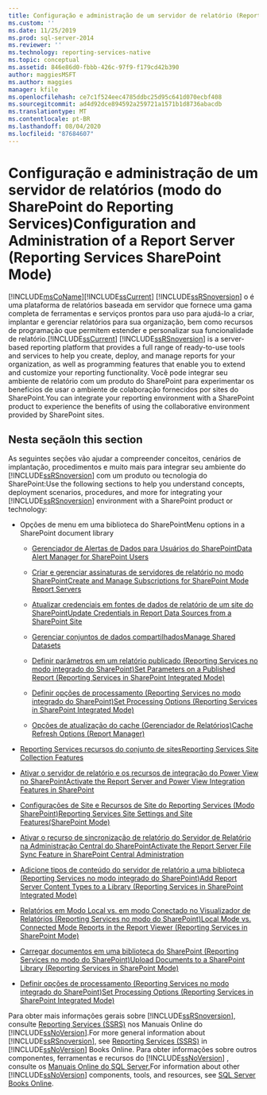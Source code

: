 ```yaml
---
title: Configuração e administração de um servidor de relatório (Reporting Services modo do SharePoint) | Microsoft Docs
ms.custom: ''
ms.date: 11/25/2019
ms.prod: sql-server-2014
ms.reviewer: ''
ms.technology: reporting-services-native
ms.topic: conceptual
ms.assetid: 846e86d0-fbbb-426c-97f9-f179cd42b390
author: maggiesMSFT
ms.author: maggies
manager: kfile
ms.openlocfilehash: ce7c1f524eec4785ddbc25d95c641d070ecbf408
ms.sourcegitcommit: ad4d92dce894592a259721a1571b1d8736abacdb
ms.translationtype: MT
ms.contentlocale: pt-BR
ms.lasthandoff: 08/04/2020
ms.locfileid: "87684607"
---
```

# <a name="configuration-and-administration-of-a-report-server-reporting-services-sharepoint-mode"></a><span data-ttu-id="efa38-102">Configuração e administração de um servidor de relatórios (modo do SharePoint do Reporting Services)</span><span class="sxs-lookup"><span data-stu-id="efa38-102">Configuration and Administration of a Report Server (Reporting Services SharePoint Mode)</span></span>
  [!INCLUDE[msCoName](../includes/msconame-md.md)]<span data-ttu-id="efa38-103">[!INCLUDE[ssCurrent](../includes/sscurrent-md.md)] [!INCLUDE[ssRSnoversion](../includes/ssrsnoversion-md.md)] o é uma plataforma de relatórios baseada em servidor que fornece uma gama completa de ferramentas e serviços prontos para uso para ajudá-lo a criar, implantar e gerenciar relatórios para sua organização, bem como recursos de programação que permitem estender e personalizar sua funcionalidade de relatório.</span><span class="sxs-lookup"><span data-stu-id="efa38-103">[!INCLUDE[ssCurrent](../includes/sscurrent-md.md)] [!INCLUDE[ssRSnoversion](../includes/ssrsnoversion-md.md)] is a server-based reporting platform that provides a full range of ready-to-use tools and services to help you create, deploy, and manage reports for your organization, as well as programming features that enable you to extend and customize your reporting functionality.</span></span> <span data-ttu-id="efa38-104">Você pode integrar seu ambiente de relatório com um produto do SharePoint para experimentar os benefícios de usar o ambiente de colaboração fornecidos por sites do SharePoint.</span><span class="sxs-lookup"><span data-stu-id="efa38-104">You can integrate your reporting environment with a SharePoint product to experience the benefits of using the collaborative environment provided by SharePoint sites.</span></span>  
  
## <a name="in-this-section"></a><span data-ttu-id="efa38-105">Nesta seção</span><span class="sxs-lookup"><span data-stu-id="efa38-105">In this section</span></span>  
 <span data-ttu-id="efa38-106">As seguintes seções vão ajudar a compreender conceitos, cenários de implantação, procedimentos e muito mais para integrar seu ambiente do [!INCLUDE[ssRSnoversion](../includes/ssrsnoversion-md.md)] com um produto ou tecnologia do SharePoint:</span><span class="sxs-lookup"><span data-stu-id="efa38-106">Use the following sections to help you understand concepts, deployment scenarios, procedures, and more for integrating your [!INCLUDE[ssRSnoversion](../includes/ssrsnoversion-md.md)] environment with a SharePoint product or technology:</span></span>  
  
-   <span data-ttu-id="efa38-107">Opções de menu em uma biblioteca do SharePoint</span><span class="sxs-lookup"><span data-stu-id="efa38-107">Menu options in a SharePoint document library</span></span>  
  
    -   [<span data-ttu-id="efa38-108">Gerenciador de Alertas de Dados para Usuários do SharePoint</span><span class="sxs-lookup"><span data-stu-id="efa38-108">Data Alert Manager for SharePoint Users</span></span>](../../2014/reporting-services/data-alert-manager-for-sharepoint-users.md)  
  
    -   [<span data-ttu-id="efa38-109">Criar e gerenciar assinaturas de servidores de relatório no modo SharePoint</span><span class="sxs-lookup"><span data-stu-id="efa38-109">Create and Manage Subscriptions for SharePoint Mode Report Servers</span></span>](subscriptions/create-and-manage-subscriptions-for-sharepoint-mode-report-servers.md)  
  
    -   [<span data-ttu-id="efa38-110">Atualizar credenciais em fontes de dados de relatório de um site do SharePoint</span><span class="sxs-lookup"><span data-stu-id="efa38-110">Update Credentials in Report Data Sources from a SharePoint Site</span></span>](report-data/update-credentials-in-report-data-sources-from-a-sharepoint-site.md)  
  
    -   [<span data-ttu-id="efa38-111">Gerenciar conjuntos de dados compartilhados</span><span class="sxs-lookup"><span data-stu-id="efa38-111">Manage Shared Datasets</span></span>](report-data/manage-shared-datasets.md)  
  
    -   [<span data-ttu-id="efa38-112">Definir parâmetros em um relatório publicado &#40;Reporting Services no modo integrado do SharePoint&#41;</span><span class="sxs-lookup"><span data-stu-id="efa38-112">Set Parameters on a Published Report &#40;Reporting Services in SharePoint Integrated Mode&#41;</span></span>](report-design/set-parameters-on-a-published-report-sharepoint-integrated-mode.md)  
  
    -   [<span data-ttu-id="efa38-113">Definir opções de processamento &#40;Reporting Services no modo integrado do SharePoint&#41;</span><span class="sxs-lookup"><span data-stu-id="efa38-113">Set Processing Options &#40;Reporting Services in SharePoint Integrated Mode&#41;</span></span>](../../2014/reporting-services/set-processing-options-reporting-services-in-sharepoint-integrated-mode.md)  
  
    -   [<span data-ttu-id="efa38-114">Opções de atualização do cache &#40;Gerenciador de Relatórios&#41;</span><span class="sxs-lookup"><span data-stu-id="efa38-114">Cache Refresh Options &#40;Report Manager&#41;</span></span>](../../2014/reporting-services/cache-refresh-options-report-manager.md)  
  
-   [<span data-ttu-id="efa38-115">Reporting Services recursos do conjunto de sites</span><span class="sxs-lookup"><span data-stu-id="efa38-115">Reporting Services Site Collection Features</span></span>](../../2014/reporting-services/reporting-services-site-collection-features.md)  
  
-   [<span data-ttu-id="efa38-116">Ativar o servidor de relatório e os recursos de integração do Power View no SharePoint</span><span class="sxs-lookup"><span data-stu-id="efa38-116">Activate the Report Server and Power View Integration Features in SharePoint</span></span>](activate-the-report-server-and-power-view-integration-features-in-sharepoint.md)  
  
-   [<span data-ttu-id="efa38-117">Configurações de Site e Recursos de Site do Reporting Services &#40;Modo SharePoint&#41;</span><span class="sxs-lookup"><span data-stu-id="efa38-117">Reporting Services Site Settings and Site Features&#40;SharePoint Mode&#41;</span></span>](../../2014/reporting-services/reporting-services-site-settings-and-site-features-sharepoint-mode.md)  
  
-   [<span data-ttu-id="efa38-118">Ativar o recurso de sincronização de relatório do Servidor de Relatório na Administração Central do SharePoint</span><span class="sxs-lookup"><span data-stu-id="efa38-118">Activate the Report Server File Sync Feature in SharePoint Central Administration</span></span>](../../2014/reporting-services/activate-report-server-file-sync-feature-sharepoint-central-administration.md)  
  
-   [<span data-ttu-id="efa38-119">Adicione tipos de conteúdo do servidor de relatório a uma biblioteca &#40;Reporting Services no modo integrado do SharePoint&#41;</span><span class="sxs-lookup"><span data-stu-id="efa38-119">Add Report Server Content Types to a Library &#40;Reporting Services in SharePoint Integrated Mode&#41;</span></span>](../../2014/reporting-services/add-reporting-services-content-types-to-a-sharepoint-library.md)  
  
-   [<span data-ttu-id="efa38-120">Relatórios em Modo Local vs. em modo Conectado no Visualizador de Relatórios &#40;Reporting Services no modo do SharePoint&#41;</span><span class="sxs-lookup"><span data-stu-id="efa38-120">Local Mode vs. Connected Mode Reports in the Report Viewer &#40;Reporting Services in SharePoint Mode&#41;</span></span>](../../2014/reporting-services/local-vs-connected-mode-report-viewer-reporting-services-sharepoint-mode.md)  
  
-   [<span data-ttu-id="efa38-121">Carregar documentos em uma biblioteca do SharePoint &#40;Reporting Services no modo do SharePoint&#41;</span><span class="sxs-lookup"><span data-stu-id="efa38-121">Upload Documents to a SharePoint Library &#40;Reporting Services in SharePoint Mode&#41;</span></span>](../../2014/reporting-services/upload-documents-to-a-sharepoint-library-reporting-services-in-sharepoint-mode.md)  
  
-   [<span data-ttu-id="efa38-122">Definir opções de processamento &#40;Reporting Services no modo integrado do SharePoint&#41;</span><span class="sxs-lookup"><span data-stu-id="efa38-122">Set Processing Options &#40;Reporting Services in SharePoint Integrated Mode&#41;</span></span>](../../2014/reporting-services/set-processing-options-reporting-services-in-sharepoint-integrated-mode.md)  
  
 <span data-ttu-id="efa38-123">Para obter mais informações gerais sobre [!INCLUDE[ssRSnoversion](../includes/ssrsnoversion-md.md)], consulte [Reporting Services &#40;SSRS&#41;](create-deploy-and-manage-mobile-and-paginated-reports.md) nos Manuais Online do [!INCLUDE[ssNoVersion](../includes/ssnoversion-md.md)].</span><span class="sxs-lookup"><span data-stu-id="efa38-123">For more general information about [!INCLUDE[ssRSnoversion](../includes/ssrsnoversion-md.md)], see [Reporting Services &#40;SSRS&#41;](create-deploy-and-manage-mobile-and-paginated-reports.md) in [!INCLUDE[ssNoVersion](../includes/ssnoversion-md.md)] Books Online.</span></span> <span data-ttu-id="efa38-124">Para obter informações sobre outros componentes, ferramentas e recursos do [!INCLUDE[ssNoVersion](../includes/ssnoversion-md.md)] , consulte os [Manuais Online do SQL Server.](../index.yml)</span><span class="sxs-lookup"><span data-stu-id="efa38-124">For information about other [!INCLUDE[ssNoVersion](../includes/ssnoversion-md.md)] components, tools, and resources, see [SQL Server Books Online](../index.yml).</span></span>  
  
  
